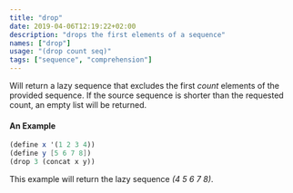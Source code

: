 ```yaml
---
title: "drop"
date: 2019-04-06T12:19:22+02:00
description: "drops the first elements of a sequence"
names: ["drop"]
usage: "(drop count seq)"
tags: ["sequence", "comprehension"]
---
```

Will return a lazy sequence that excludes the first *count* elements of the provided sequence. If the source sequence is shorter than the requested count, an empty list will be returned.

#### An Example

~~~scheme
(define x '(1 2 3 4))
(define y [5 6 7 8])
(drop 3 (concat x y))
~~~

This example will return the lazy sequence _(4 5 6 7 8)_.

